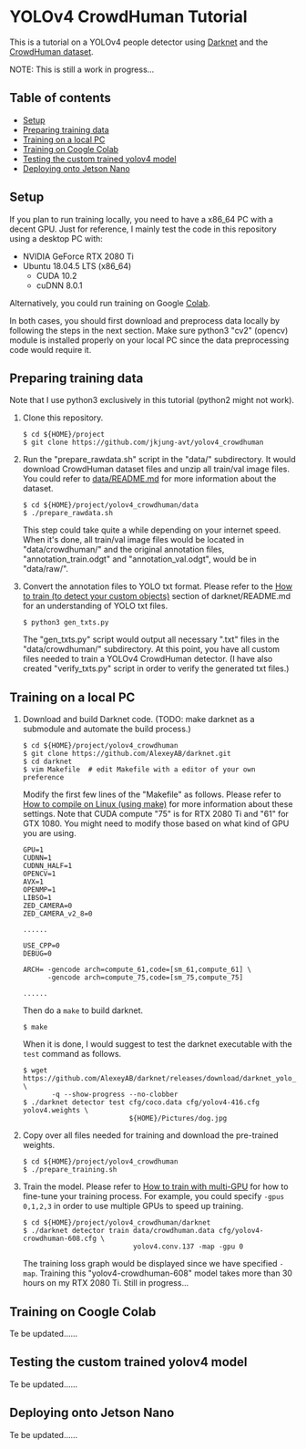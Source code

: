 YOLOv4 CrowdHuman Tutorial
==========================

This is a tutorial on a YOLOv4 people detector using [Darknet](https://github.com/AlexeyAB/darknet) and the [CrowdHuman dataset](https://www.crowdhuman.org/).

NOTE: This is still a work in progress...

Table of contents
-----------------

* [Setup](#setup)
* [Preparing training data](#preparing)
* [Training on a local PC](#training-locally)
* [Training on Coogle Colab](#training-colab)
* [Testing the custom trained yolov4 model](#testing)
* [Deploying onto Jetson Nano](#deploying)

<a name="setup"></a>
Setup
-----

If you plan to run training locally, you need to have a x86_64 PC with a decent GPU.  Just for reference, I mainly test the code in this repository using a desktop PC with:

* NVIDIA GeForce RTX 2080 Ti
* Ubuntu 18.04.5 LTS (x86_64)
    - CUDA 10.2
    - cuDNN 8.0.1

Alternatively, you could run training on Google [Colab](https://colab.research.google.com/notebooks/intro.ipynb).

In both cases, you should first download and preprocess data locally by following the steps in the next section.  Make sure python3 "cv2" (opencv) module is installed properly on your local PC since the data preprocessing code would require it.

<a name="preparing"></a>
Preparing training data
-----------------------

Note that I use python3 exclusively in this tutorial (python2 might not work).

1. Clone this repository.

   ```shell
   $ cd ${HOME}/project
   $ git clone https://github.com/jkjung-avt/yolov4_crowdhuman
   ```

2. Run the "prepare_rawdata.sh" script in the "data/" subdirectory.  It would download CrowdHuman dataset files and unzip all train/val image files.  You could refer to [data/README.md](data/README.md) for more information about the dataset.

   ```shell
   $ cd ${HOME}/project/yolov4_crowdhuman/data
   $ ./prepare_rawdata.sh
   ```

   This step could take quite a while depending on your internet speed.  When it's done, all train/val image files would be located in "data/crowdhuman/" and the original annotation files, "annotation_train.odgt" and "annotation_val.odgt", would be in "data/raw/".

3. Convert the annotation files to YOLO txt format.  Please refer to the [How to train (to detect your custom objects)](https://github.com/AlexeyAB/darknet#how-to-train-to-detect-your-custom-objects) section of darknet/README.md for an understanding of YOLO txt files.

   ```shell
   $ python3 gen_txts.py
   ```

   The "gen_txts.py" script would output all necessary ".txt" files in the "data/crowdhuman/" subdirectory.  At this point, you have all custom files needed to train a YOLOv4 CrowdHuman detector.  (I have also created "verify_txts.py" script in order to verify the generated txt files.)

<a name="training-locally"></a>
Training on a local PC
----------------------

1. Download and build Darknet code.  (TODO: make darknet as a submodule and automate the build process.)

   ```shell
   $ cd ${HOME}/project/yolov4_crowdhuman
   $ git clone https://github.com/AlexeyAB/darknet.git
   $ cd darknet
   $ vim Makefile  # edit Makefile with a editor of your own preference
   ```

   Modify the first few lines of the "Makefile" as follows.  Please refer to [How to compile on Linux (using make)](https://github.com/AlexeyAB/darknet#how-to-compile-on-linux-using-make) for more information about these settings.  Note that CUDA compute "75" is for RTX 2080 Ti and "61" for GTX 1080.  You might need to modify those based on what kind of GPU you are using.

   ```
   GPU=1
   CUDNN=1
   CUDNN_HALF=1
   OPENCV=1
   AVX=1
   OPENMP=1
   LIBSO=1
   ZED_CAMERA=0
   ZED_CAMERA_v2_8=0

   ......

   USE_CPP=0
   DEBUG=0

   ARCH= -gencode arch=compute_61,code=[sm_61,compute_61] \
         -gencode arch=compute_75,code=[sm_75,compute_75]

   ......
   ```

   Then do a `make` to build darknet.

   ```shell
   $ make
   ```

   When it is done, I would suggest to test the darknet executable with the `test` command as follows.

   ```shell
   $ wget https://github.com/AlexeyAB/darknet/releases/download/darknet_yolo_v3_optimal/yolov4.weights \
          -q --show-progress --no-clobber
   $ ./darknet detector test cfg/coco.data cfg/yolov4-416.cfg yolov4.weights \
                             ${HOME}/Pictures/dog.jpg
   ```

2. Copy over all files needed for training and download the pre-trained weights.

   ```shell
   $ cd ${HOME}/project/yolov4_crowdhuman
   $ ./prepare_training.sh
   ```

3. Train the model.  Please refer to [How to train with multi-GPU](https://github.com/AlexeyAB/darknet#how-to-train-with-multi-gpu) for how to fine-tune your training process.  For example, you could specify `-gpus 0,1,2,3` in order to use multiple GPUs to speed up training.

   ```shell
   $ cd ${HOME}/project/yolov4_crowdhuman/darknet
   $ ./darknet detector train data/crowdhuman.data cfg/yolov4-crowdhuman-608.cfg \
                              yolov4.conv.137 -map -gpu 0
   ```

   The training loss graph would be displayed since we have specified `-map`.   Training this "yolov4-crowdhuman-608" model takes more than 30 hours on my RTX 2080 Ti.  Still in progress...

<a name="training-colab"></a>
Training on Coogle Colab
------------------------

Te be updated......

<a name="testing"></a>
Testing the custom trained yolov4 model
---------------------------------------

Te be updated......


<a name="deploying"></a>
Deploying onto Jetson Nano
--------------------------

Te be updated......
